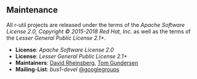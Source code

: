## Maintenance

All r-util projects are released under the terms of the *Apache Software License
2.0, Copyright © 2015-2018 Red Hat, Inc.* as well as the terms of the *Lesser
General Public License 2.1+*.

 * **License**: *Apache Software License 2.0*
 * **License**: *Lesser General Public License 2.1+*
 * **Maintainers**: [David Rheinsberg](https://github.com/dvdhrm),
                    [Tom Gundersen](https://github.com/teg)
 * **Mailing-List**: *bus1-devel* [@googlegroups](https://groups.google.com/forum/#!forum/bus1-devel)
